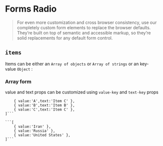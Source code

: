 # Forms Radio

> For even more customization and cross browser consistency, 
use our completely custom form elements to replace the browser defaults.
They’re built on top of semantic and accessible markup, so they’re solid replacements for any default form control.

## `items`
Items can be either an `Array of objects` or `Array of strings` or an key-value `Object` :

### Array form
value and text props can be customized using `value-key` and `text-key` props

```[
    { value:'A',text:'Item C' },
    { value:'B',text:'Item B' },
    { value:'C',text:'Item C' },
]```

```[
    { value:'Iran' },
    { value:'Russia' },
    { value:'United States' },
]```

